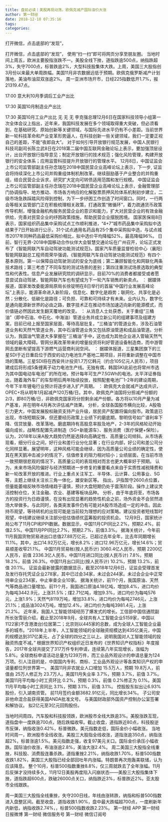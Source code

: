 ```yaml
---
title: 盘前必读丨美股再现动荡，欧佩克减产国际油价大涨
author: 第一财经
date: 2018-12-10 07:35:16
tags: 
categories: 
---
```

打开微信，点击底部的“发现”，
<!-- more -->
打开微信，点击底部的“发现”，
使用“扫一扫”即可将网页分享至朋友圈。
当地时间上周五，欧洲主要股指涨跌不一。美股全线下挫，道指跌逾500点，纳指跌超3%，失守7000点，标普跌逾2%，大型科技股集体大跌。上周，美国三大股指创3月份以来最大单周跌幅。美国11月非农数据远低于预期。欧佩克俄罗斯减产计划落地，美油布油双双涨逾2%。
周一亚洲市场开市，日经225指数低开1.7%，报21319.47点。
17:00 意大利10月季调后工业产出比
17:30 英国10月制造业产出比
17:30 英国10月工业产出比
无
无
无
李克强总理12月6日在国家科技领导小组第一次全体会议上指出，近年来，我国科技发展在多个领域取得重大突破，但必须看到，在基础研究、原始创新等关键领域，与国际先进水平仍有不小差距。当前世界新一轮科技革命和产业变革形势逼人，在科技创新一些关键领域，我们一定要正视自己的差距，不能“夜郎自大”。
对于如何引导开放银行规范发展，中国人民银行科技司副司长陈立武8日在2018第二届中国互联网金融论坛上表示，要加强顶层设计，出台开放银行指导意见；制定开放银行的技术规范；强化风险管理，构建开放银行的安全体系；应用监管科技提升开放银行的管理水平。
12月8日，中国证监会上市公司监管部副主任孙念瑞在2018中国民营企业高峰论坛上表示，下一步, 证监会将持续深化上市公司并购重组体制机制改革。继续鼓励基于产业整合的并购重组，结合民营企业诉求，研究扩大定向可转债适用范围和发行规模。
中国证监会上市公司监管部副主任孙念瑞在2018中国民营企业高峰论坛上表示，金融管理部门协调指导、地方推动、市场各方响应的化解股票质押风险体系机制初步建立，二级市场急跌踩踏风险得到控制，为下一步纾困工作创造了时间窗口。同时，一行两会等相关监管部门正在积极梳理相关政策，打通政策“微循环”，着力疏通货币政策传导机制，增强金融机构服务民营企业的意识和能力，扩大对民营企业的有效金融供给，完善对民营企业的纾困政策措施，帮助民营企业摆脱困境。
国家医保局8日表示，国家组织药品集中采购试点工作顺利推进，“4+7”城市药品集中采购拟中选结果于7日开始进行公示，31个试点通用名药品有25个集中采购拟中选，与试点城市2017年同种药品最低采购价相比，拟中选价平均降幅52%，最高降幅96%。
日前，智行无界-2018中国移动合作伙伴大会智慧交通论坛在广州召开，论坛正式发布了《智能网联汽车自动驾驶功能测试规范》。国家汽车质量监督检验中心（襄阳）智能网联副总工程师周荣华强调，《智能网联汽车自动驾驶功能测试规范》有四个基本原则。第一以保障自动驾驶测试的安全为底线；第二兼顾智能化和网联化两条技术路线；第三考虑了不同车型的测试场景的差别；第四注重测试场景选取的典型性和代表性。信息产业发展研究院的调研显示，目前70%的消费者都接受或者愿意尝试自动驾驶，智能网联汽车也有望成为下一轮汽车销售的新卖点。
：
据媒体报道，国家发改委能源局原局长徐锭明在8日举行的首届“中国行业发展高峰论坛”上表示，能源革命进入新阶段，信息化、数字化是趋势；联网化、共享化是必然；分散化、低碳化是路径；可负担、可靠和可持续才有未来。业内认为，数字化是通向能源新世界的必由之路，数字技术正在推动市场加速迈向新的能源模式，而价值链必然因此发生翻天覆地的改变。
：
从消息人士处获悉，关于重组“三桶油”（即中石油、中石化、中海油）管道业务并成立新公司的组建事项及组建方案，目前已经上报至国家层面，等待高层批复。“三桶油”的管道业务，涉及石油管道业务和天然气管道业务，其中石油管道业务又包括原油管道和成品油管道。分析认为，我国油气管道大多掌握在“三桶油”手中，这也成为其他企业进入管输天然气领域的最大障碍。管网分离改革带来的增量投资将利好管道设备制造商，而中游管网去垄断有望提高下游燃气运营商利润空间。
：
据媒体报道，三星集团旗下的三星SDI于近日重启位于西安的动力电池生产基地二期项目，并将重新调整在中国市场的策略。三星SDI将在西安共计投资1.7万亿韩元（约合105亿元人民币），项目建成后将形成5条锂离子动力电池生产线。无独有偶，韩国SKI此前也将常州市选为其中国电动车电池厂的所在地，预计每年可生产7.5GWh的电池。太平洋证券指出，随着海外车厂的车型明后两年陆续投放，按照配套电池厂1-2年的建设周期，今年下半年锂电行业预计将逐步进入扩产周期。
：
欧佩克大会就减产达成共识，OPEC+将从明年1月起减产120万桶/日。其中，欧佩克产油国将分担减产份额的2/3，即80万桶/日，非欧佩克国家将分担剩余减产份额。各方将以10月产量为减产基准，并在明年4月再次评估减产效果。
分析，全球各国股市横向比较，A股吸引力更大，中国发展股权融资支持产业升级，居民资产配置将偏向股市。政策底已出现，市场短期反弹，但还要经历政策上业绩下的磨底期，黎明信号如广谱利率下降、信贷放量、改革落地。磨底期持有高股息率股及地产，2-3年的风格轮动开始偏向成长，战略性配置先进制造（5G+新能源车）、服务消费（医疗保健+保险）。
认为，2018年以来A股大趋势仍然是选择向高确定性、高质量公司倾斜。从市场表现看，细分行业之间，好行业和差行业分化显著；在行业内部，好公司和差公司分化同样显著。展望明年，这种风格可能会继续，因为高质量公司业绩的确定性，使其在黑天鹅冲击减少的情况下，估值修复的阻力相对较小；业绩层面，在当前市场一致预期很悲观的情况下，高质量公司的表现相对而言也更大概率好于预期。
认为，未来市场风险偏好与经济预期进一步修复的重要看点来自于实质性减税降费和新一轮改革开放的推进。行业上重点关注军工、半导体、云计算、公用事业、5G等，主题上继续关注长三角一体化，雄安新区等。
指出，沪指暂守2600点位置，但量能萎缩反映市场情绪趋于谨慎，预计大盘短期仍处于震荡阶段。操作上建议灵活控制仓位，关注金融、农业、基建等板块品种。
分析，由于年底将至，市场各方的投资行为日趋谨慎，在没有出现显著的趋势性机会之前，场外资金不会贸然进场大举做多。与此同时，各类突发事件仍有可能对A股市场造成一定的冲击。因此持币观望，等待转机的出现可能是当前较为理想的应对策略。建议投资者短线暂时观望，中线建议继续关注部分低估值绩优蓝筹股的投资机会。
12月9日，国家统计局公布了11月CPI和PPI数据。数据显示，中国11月CPI同比2.2%，预期2.4%，前值2.5%。中国11月PPI同比2.7%，预期2.7%，前值3.3%。
据海关统计，今年前11月我国货物贸易进出口总值27.88万亿元，已超过去年全年，比去年同期增长11.1%。其中，出口14.92万亿元，增长8.2%；进口12.96万亿元，增长14.6%；贸易顺差收窄21.1%。
中国11月贸易帐(按人民币计) 3060.4亿人民币，预期 2200亿人民币，前值 2336.3亿人民币。中国11月进口同比(按人民币计) 7.8%，预期 18.2%，前值 26.3%。中国11月出口同比(按人民币计) 10.2%，预期 13.2%，前值 20.1%。
证监会最新披露的数据显示，截至2018年12月6日，证监会受理首发及发行存托凭证企业278家，其中已过会34家，未过会244家。未过会企业中正常待审企业234家，中止审查企业10家。
据海关统计，前11个月，我国原油、天然气等商品进口量增加。前11个月，我国进口原油4.18亿吨，增加8.4%，进口均价为每吨3442.9元，上涨31.5%；煤2.71亿吨，增加9.3%，进口均价为每吨576元，上涨1.9%；天然气8119万吨，增加33.8%，进口均价为每吨2746元，上涨21.1%；成品油3024万吨，增加12.4%，进口均价为每吨3981.4元，上涨21.2%。
近年来，我国人工智能领域经历了爆发式的增长。工信部中国信通院副所长张雪丽介绍，截止至2018年9月，全球共有人工智能企业5159家，中国以1122家(不含港澳台)位居第二；北京则以445家的总数，成为全球人工智能企业最多的城市。“2018年上半年，人工智能领域的全球融资规模达到435亿美元，中国的规模达到317亿美元，占了全球的四分之三以上。说明我国对人工智能领域的投融资热度不减。”
根据世界知识产权组织近日发布的《世界知识产权指标》年度报告，2017年全球共提交了317万件专利申请，连续第八年实现增长，涨幅为5.8%。全球商标申请活动总量为1239万件，而工业品外观设计的申请总量为124万项。引人注目的是，中国国内专利、商标、工业品外观设计等各类知识产权的申请量都位列世界第一。
美国11月非农就业人口增加 15.5万人，预期 19.8万人，前值由 25万人修正为 23.7万人。美国11月失业率 3.7%，预期 3.7%，前值 3.7%。美国11月平均每小时工资环比 0.2%，预期 0.3%，前值 0.2%修正为 0.1%。美国11月平均每小时工资同比 3.1%，预期 3.1%，前值 3.1%。
控股股东拟出让6.93%股份，引入湖南资管。
前11月签约金额3682.91亿元，同比增长34%。
子公司安非他命混合盐获得美国ANDA批准文号。
与美国财政部外国资产控制办公室签署和解协议。
拟2亿元至3亿元回购股份。
 
 
当地时间周四，汽车股和科技股领跌，欧洲股市全线大跌逾3%。美股涨跌互现，道指盘中一度跌逾700点，随后跌幅收窄。截止收盘，道指跌近80点，科技股逆市反弹，纳指收涨0.42%，标普微跌。美元指数走低，国际金价小幅收涨。
当地时间周一，欧洲股市全线收涨。美股三大股指全线收涨，道指涨逾350点，纳指涨超2%，标普涨逾1.5%。美元指数走强，收复97美元关口。国际金价承压小幅收跌。国际油价收涨，布油涨逾2.8%，美油大涨2.4%。
周二美国三大股指全线重挫，科技股、消费股连番杀跌。道指重挫2.21%，纳指收跌1.70%，标普500指数收跌1.82%，美国三大股指已经全部回吐年内涨幅。特朗普再次炮轰美联储，认为应该降息。
整个10月，标普500指数重挫8.8%，仅三周就跌去了全年涨幅。11月后反弹才没持续多久，11月12日美股再度陷入闪崩状态——美股三大股指集体下挫，道指跌超600点，跌破26000点关口，纳指跌近3%，标普跌近2%。亚太股市全线跟跌。
周一美国三大股指全线重挫，失守200日线，年线由涨转跌，纳指和标普500指数进入盘整区间。截至收盘，道指收跌1.90%，盘中最大跌幅超700点，一度刷新年内新低，纳指收跌2.74%，，标普500指数收跌2.23%。
第一财经
APP
第一财经
日报微博
第一财经
微信服务号
第一财经
微信订阅号

